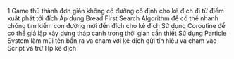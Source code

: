 1 Game thủ thành đơn giản không có đường cố định cho kẻ địch đi từ điểm xuât phát tới đích 
Áp dụng Bread First Search Algorithm để có thể nhanh chóng tìm kiếm con đường mới đến đích cho kẻ địch 
Sử dụng Coroutine để có thể giả lập xây dựng tháp canh trong thời gian cần thiết
Sử dụng Particle System làm mũi tên bắn ra va chạm với kẻ địch gửi tín hiệu va chạm vào Script và trừ Hp kẻ địch
